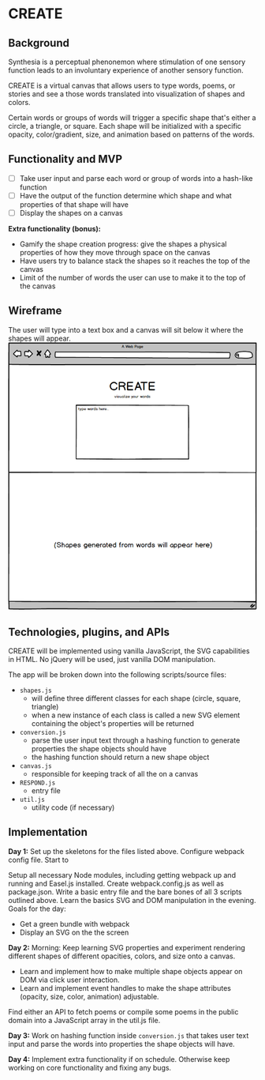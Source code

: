 # CREATE

## Background
Synthesia is a perceptual phenonemon where stimulation of one sensory function leads to an involuntary experience of another sensory function. 

CREATE is a virtual canvas that allows users to type words, poems, or stories and see a those words translated into visualization of shapes and colors. 

Certain words or groups of words will trigger a specific shape that's either a circle, a triangle, or square. Each shape will be initialized with a specific opacity, color/gradient, size, and animation based on patterns of the words.

## Functionality and MVP
- [ ] Take user input and parse each word or group of words into a hash-like function
- [ ] Have the output of the function determine which shape and what properties of that shape will have
- [ ] Display the shapes on a canvas

**Extra functionality (bonus):**
 - Gamify the shape creation progress: give the shapes a physical properties of how they move through space on the canvas
 - Have users try to balance stack the shapes so it reaches the top of the canvas
 - Limit of the number of words the user can use to make it to the top of the canvas

## Wireframe
The user will type into a text box and a canvas will sit below it where the shapes will appear.
![wireframe](./create.png)

## Technologies, plugins, and APIs
CREATE will be implemented using vanilla JavaScript, the SVG capabilities in HTML. No jQuery will be used, just vanilla DOM manipulation. 

The app will be broken down into the following scripts/source files:
* `shapes.js`
  * will define three different classes for each shape (circle, square, triangle)
  * when a new instance of each class is called a new SVG element containing the object's properties will be returned
* `conversion.js`
  * parse the user input text through a hashing function to generate properties the shape objects should have
  * the hashing function should return a new shape object
* `canvas.js`
  * responsible for keeping track of all the on a canvas
* `RESPOND.js`
  * entry file
* `util.js`
  * utility code (if necessary)

## Implementation 
**Day 1:**
Set up the skeletons for the files listed above. Configure webpack config file. Start to 

Setup all necessary Node modules, including getting webpack up and running and Easel.js installed. Create webpack.config.js as well as package.json. Write a basic entry file and the bare bones of all 3 scripts outlined above. Learn the basics SVG and DOM manipulation in the evening. Goals for the day:

 * Get a green bundle with webpack
 * Display an SVG on the the screen

**Day 2:** 
Morning: Keep learning SVG properties and experiment rendering different shapes of different opacities, colors, and size onto a canvas.

 * Learn and implement how to make multiple shape objects appear on DOM via click user interaction.
 * Learn and implement event handles to make the shape attributes (opacity, size, color, animation) adjustable.

Find either an API to fetch poems or compile some poems in the public domain into a JavaScript array in the util.js file. 

**Day 3:**
Work on hashing function inside `conversion.js` that takes user text input and parse the words into properties the shape objects will have. 

**Day 4:**
Implement extra functionality if on schedule. Otherwise keep working on core functionality and fixing any bugs. 

